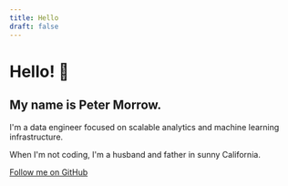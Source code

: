 ```yaml
---
title: Hello
draft: false
---
```


# Hello! 👋 

## My name is Peter Morrow.

I'm a data engineer focused on scalable analytics and machine learning
infrastructure.

When I'm not coding, I'm a husband and father in sunny California.

[Follow me on GitHub](https://github.com/petermorrowdev)
